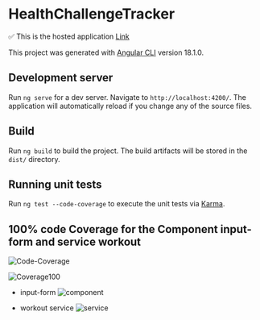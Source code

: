 # HealthChallengeTracker

✅ This is the hosted application [Link](https://0verlord-41.github.io/Health-Challenge-Tracker/)

This project was generated with [Angular CLI](https://github.com/angular/angular-cli) version 18.1.0.

## Development server

Run `ng serve` for a dev server. Navigate to `http://localhost:4200/`. The application will automatically reload if you change any of the source files.

## Build

Run `ng build` to build the project. The build artifacts will be stored in the `dist/` directory.

## Running unit tests

Run `ng test --code-coverage` to execute the unit tests via [Karma](https://karma-runner.github.io).

## 100% code Coverage for the Component input-form and service workout

![Code-Coverage](https://github.com/user-attachments/assets/89215235-693e-493f-85e2-cbfee3e38658)

![Coverage100](https://github.com/user-attachments/assets/5375a5ec-f3de-4444-8b69-0b11b2fbe985)

- input-form
![component](https://github.com/user-attachments/assets/cfe76de2-c292-4076-8c33-203d43468e18)

- workout service
![service](https://github.com/user-attachments/assets/b5dd09bb-d670-45a0-adfc-c1fd9d923c46)
